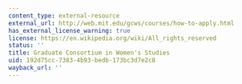 ```yaml
---
content_type: external-resource
external_url: http://web.mit.edu/gcws/courses/how-to-apply.html
has_external_license_warning: true
license: https://en.wikipedia.org/wiki/All_rights_reserved
status: ''
title: Graduate Consortium in Women's Studies
uid: 192d75cc-7383-4b93-bedb-173bc3d7e2c8
wayback_url: ''
---
```

